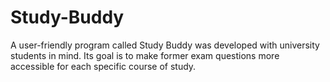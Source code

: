 # Study-Buddy
A user-friendly program called Study Buddy was developed with university students in mind. Its goal is to make former exam questions more accessible for each specific course of study.
